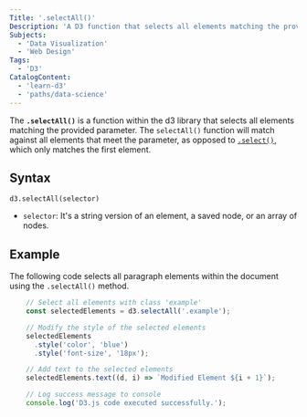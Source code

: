 ```yaml
---
Title: '.selectAll()'
Description: 'A D3 function that selects all elements matching the provided parameter.'
Subjects: 
  - 'Data Visualization'
  - 'Web Design'
Tags:
  - 'D3'
CatalogContent:
  - 'learn-d3' 
  - 'paths/data-science'
---
```


The **`.selectAll()`** is a function within the d3 library that selects all elements matching the provided parameter. The `selectAll()` function will match against all elements that meet the parameter, as opposed to [`.select()`](https://www.codecademy.com/resources/docs/d3/selection/select), which only matches the first element.

## Syntax

```pseudo
d3.selectAll(selector)
```

- `selector`: It's a string version of an element, a saved node, or an array of nodes.

## Example

The following code selects all paragraph elements within the document using the `.selectAll()` method.

```js
    // Select all elements with class 'example'
    const selectedElements = d3.selectAll('.example');

    // Modify the style of the selected elements
    selectedElements
      .style('color', 'blue')
      .style('font-size', '18px');

    // Add text to the selected elements
    selectedElements.text((d, i) => `Modified Element ${i + 1}`);

    // Log success message to console
    console.log('D3.js code executed successfully.');
```

